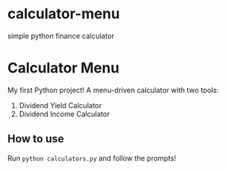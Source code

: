 # calculator-menu
simple python finance calculator

# Calculator Menu

My first Python project! A menu-driven calculator with two tools:
1. Dividend Yield Calculator
2. Dividend Income Calculator

## How to use
Run `python calculators.py` and follow the prompts!
